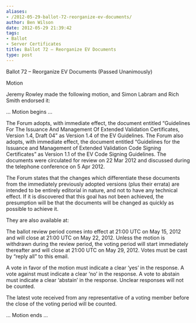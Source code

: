 ```yaml
---
aliases:
- /2012-05-29-ballot-72-reorganize-ev-documents/
author: Ben Wilson
date: 2012-05-29 21:39:42
tags:
- Ballot
- Server Certificates
title: Ballot 72 – Reorganize EV Documents
type: post
---
```


Ballot 72 – Reorganize EV Documents (Passed Unanimously)

Motion

Jeremy Rowley made the following motion, and Simon Labram and Rich Smith endorsed it:

… Motion begins …

The Forum adopts, with immediate effect, the document entitled “Guidelines For The Issuance And Management Of Extended Validation Certificates, Version 1.4, Draft 04” as Version 1.4 of the EV Guidelines. The Forum also adopts, with immediate effect, the document entitled “Guidelines for the Issuance and Management of Extended Validation Code Signing Certificates” as Version 1.1 of the EV Code Signing Guidelines. The documents were circulated for review on 22 Mar 2012 and discussed during the telephone conference on 5 Apr 2012.

The Forum states that the changes which differentiate these documents from the immediately previously adopted versions (plus their errata) are intended to be entirely editorial in nature, and not to have any technical effect. If it is discovered that this goal has not been achieved, the presumption will be that the documents will be changed as quickly as possible to achieve it.

They are also available at:

The ballot review period comes into effect at 21:00 UTC on May 15, 2012 and will close at 21:00 UTC on May 22, 2012. Unless the motion is withdrawn during the review period, the voting period will start immediately thereafter and will close at 21:00 UTC on May 29, 2012. Votes must be cast by “reply all” to this email.

A vote in favor of the motion must indicate a clear ‘yes’ in the response. A vote against must indicate a clear ‘no’ in the response. A vote to abstain must indicate a clear ‘abstain’ in the response. Unclear responses will not be counted.

The latest vote received from any representative of a voting member before the close of the voting period will be counted.

… Motion ends …